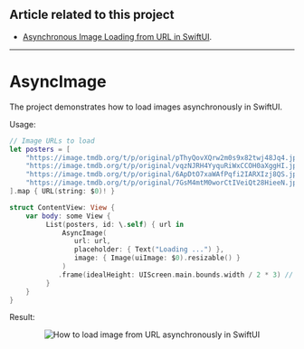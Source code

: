 ## Article related to this project

- [Asynchronous Image Loading from URL in SwiftUI](https://www.vadimbulavin.com/asynchronous-swiftui-image-loading-from-url-with-combine-and-swift/).

---

# AsyncImage

The project demonstrates how to load images asynchronously in SwiftUI.

Usage:

```swift
// Image URLs to load
let posters = [
    "https://image.tmdb.org/t/p/original/pThyQovXQrw2m0s9x82twj48Jq4.jpg",
    "https://image.tmdb.org/t/p/original/vqzNJRH4YyquRiWxCCOH0aXggHI.jpg",
    "https://image.tmdb.org/t/p/original/6ApDtO7xaWAfPqfi2IARXIzj8QS.jpg",
    "https://image.tmdb.org/t/p/original/7GsM4mtM0worCtIVeiQt28HieeN.jpg"
].map { URL(string: $0)! }

struct ContentView: View {
    var body: some View {
         List(posters, id: \.self) { url in
             AsyncImage(
                url: url,
                placeholder: { Text("Loading ...") },
                image: { Image(uiImage: $0).resizable() }
             )
            .frame(idealHeight: UIScreen.main.bounds.width / 2 * 3) // 2:3 aspect ratio
         }
    }
}
```

Result:

<p align="center">
  <img src="https://github.com/V8tr/AsyncImage/blob/master/demo.gif" alt="How to load image from URL asynchronously in SwiftUI"/>
</p>
